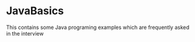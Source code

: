 # JavaBasics
This contains some Java programing examples which are frequently asked in the interview
